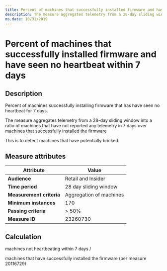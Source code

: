 ```yaml
---
title: Percent of machines that successfully installed firmware and have seen no heartbeat within 7 days
description: The measure aggregates telemetry from a 28-day sliding window into a ratio of machines that have not reported any telemetry in 7 days over machines that successfully installed the firmware
ms.date: 10/31/2019
---
```

 
# Percent of machines that successfully installed firmware and have seen no heartbeat within 7 days

## Description

Percent of machines successfully installing firmware that has have seen no heartbeat for 7 days.   

The measure aggregates telemetry from a 28-day sliding window into a ratio of machines that have not reported any telemetry in 7 days over machines that successfully installed the firmware

This is to detect machines that have potentially bricked. 

## Measure attributes

|Attribute|Value|
|----|----|
|**Audience**|Retail and Insider|
|**Time period**|28 day sliding window|
|**Measurement criteria**|Aggregation of machines|
|**Minimum instances**|170|
|**Passing criteria**|> 50%|
|**Measure ID**|23260730|

## Calculation

machines not heartbeating within 7 days /

machines that have successfully installed the firmware (per measure 20116729)

